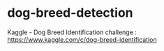 # dog-breed-detection
Kaggle - Dog Breed Identification challenge : https://www.kaggle.com/c/dog-breed-identification
